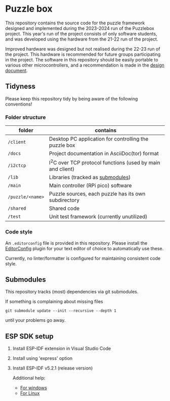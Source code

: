 # Puzzle box

This repository contains the source code for the puzzle framework designed and
implemented during the 2023-2024 run of the Puzzlebox project. This year's run
of the project consists of only software students, and was developed using the
hardware from the 21-22 run of the project.

Improved hardware was designed but not realised during the 22-23 run of the
project. This hardware is recommended for future groups participating in the
project. The software in this repository should be easily portable to various
other microcontrollers, and a recommendation is made in the [design
document](docs/design.adoc).

## Tidyness

Please keep this repository tidy by being aware of the following conventions!

### Folder structure

|folder|contains|
|-|-|
|`/client`|Desktop PC application for controlling the puzzle box
|`/docs`|Project documentation in AsciiDoc(tor) format
|`/i2ctcp`|I<sup>2</sup>C over TCP protocol functions (used by main and client)
|`/lib`|Libraries (tracked as [submodules](#submodules))
|`/main`|Main controller (RPi pico) software
|`/puzzle/<name>`|Puzzle sources, each puzzle has its own subdirectory
|`/shared`|Shared code
|`/test`|Unit test framework (currently unutilized)

### Code style

An `.editorconfig` file is provided in this repository. Please install the
[EditorConfig](https://editorconfig.org/) plugin for your text editor of choice
to automatically use these.

Currently, no linter/formatter is configured for maintaining consistent code
style.

## Submodules

This repository tracks (most) dependencies via git submodules.

If something is complaining about missing files

```
git submodule update --init --recursive --depth 1
```

until your problems go away.

<!--
## Tests

```
mkdir -p test/build
cd test/build
cmake ..
make
make test
```
-->

## ESP SDK setup

1. Install ESP-IDF extension in Visual Studio Code
2. Install using 'express' option
3. Install ESP-IDF v5.2.1 (release version)

   Additional help:
   - [For windows](https://docs.espressif.com/projects/esp-idf/en/stable/esp32/get-started/windows-setup.html#get-started-windows-first-steps)
   - [For Linux](https://docs.espressif.com/projects/esp-idf/en/stable/esp32/get-started/linux-macos-setup.html#get-started-linux-macos-first-steps)

